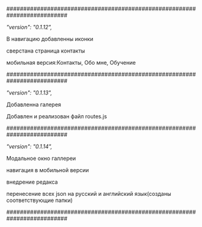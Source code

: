 ##########################################################################

<i>"version": "0.1.12",</i>

В навигацию добавленны иконки

сверстана страница контакты

мобильная версия:Контакты, Обо мне, Обучение

##########################################################################

<i>"version": "0.1.13",</i>

Добавленна галерея

Добавлен и реализован файл routes.js

##########################################################################

<i>"version": "0.1.14",</i>

Модальное окно галлереи

навигация в мобильной версии

внедрение редакса

перенесение всех json на русский и английский язык(созданы соответствующие
папки)

##########################################################################

